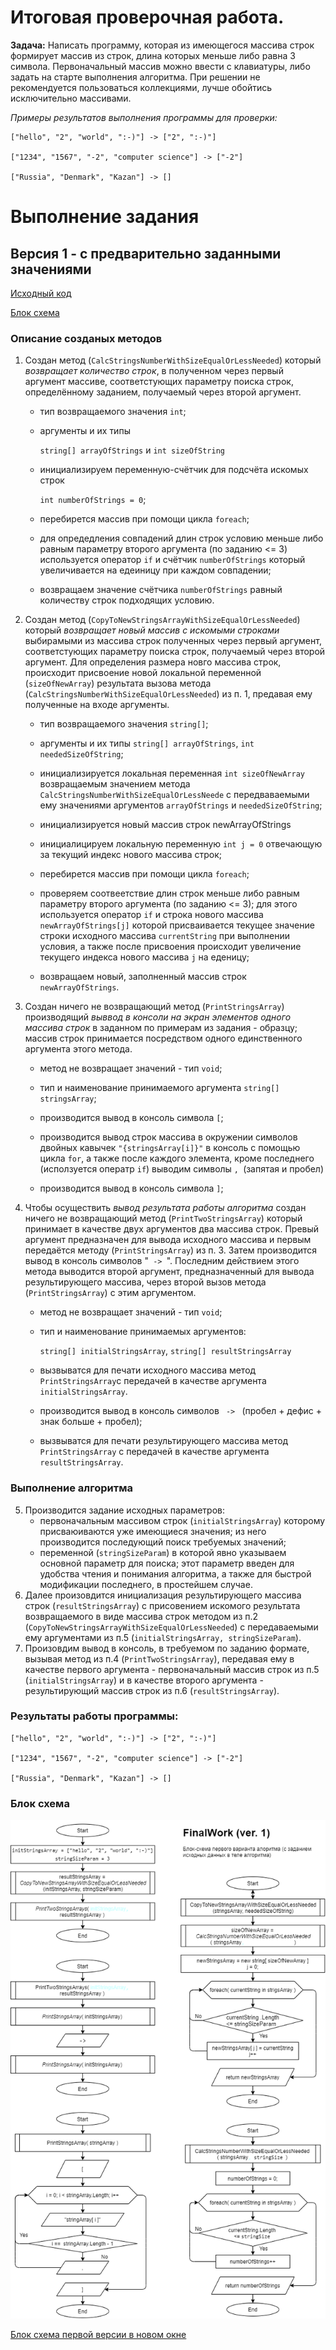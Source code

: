 # Итоговая проверочная работа.

**Задача:** Написать программу, которая из имеющегося массива строк формирует массив из строк, длина которых меньше либо равна 3 символа. Первоначальный массив можно ввести с клавиатуры, либо задать на старте выполнения алгоритма. При решении не рекомендуется пользоваться коллекциями, лучше обойтись исключительно массивами.

_Примеры результатов выполнения программы для проверки:_

    ["hello", "2", "world", ":-)"] -> ["2", ":-)"]

    ["1234", "1567", "-2", "computer science"] -> ["-2"]

    ["Russia", "Denmark", "Kazan"] -> []


# Выполнение задания 

## Версия 1 - с предварительно заданными значениями

[Исходный код](https://github.com/CovChEGG/FirstFinalWork/blob/main/FinalWork/Program.cs)

[Блок схема](https://github.com/CovChEGG/FirstFinalWork/blob/main/BlockDiagrammV1.png)

### Описание созданых методов

1. Создан метод (`CalcStringsNumberWithSizeEqualOrLessNeeded`) который _возвращает количество строк_, в полученном через первый аргумент массиве, соответстующих параметру поиска строк, определённому заданием, получаемый через второй аргумент.

    + тип возвращаемого значения `int`;

    + аргументы и их типы 
    
        `string[] arrayOfStrings` и `int sizeOfString`

    + инициализируем переменную-счётчик для подсчёта искомых строк

        `int numberOfStrings = 0`;

    + перебирется массив при помощи цикла 
    `foreach`;

    + для опредедления совпадений длин строк условию меньше либо равным параметру второго аргумента (по заданию <= 3) используется оператор `if` и счётчик `numberOfStrings` который увеличивается на едеиницу при каждом совпадении;

    + возвращаем значение счётчика `numberOfStrings` равный количеству строк подходящих условию.

2. Создан метод (`CopyToNewStringsArrayWithSizeEqualOrLessNeeded`) который _возвращает новый массив с искомыми строками_ выбирамыми из массива строк полученных через первый аргумент, соответстующих параметру поиска строк, получаемый через второй аргумент. Для определения размера новго массива строк, происходит присвоение новой локальной переменной (`sizeOfNewArray`) результата вызова метода (`CalcStringsNumberWithSizeEqualOrLessNeeded`) из п. 1, предавая ему полученные на входе аргументы.

    + тип возвращаемого значения `string[]`;

    + аргументы и их типы `string[] arrayOfStrings`, `int neededSizeOfString`;

    + инициализируется локальная переменная
        `int sizeOfNewArray` возвращаемым значением метода `CalcStringsNumberWithSizeEqualOrLessNeede` с передваваемыми ему значениями аргументов `arrayOfStrings` и `neededSizeOfString`;
    + инициализируется новый массив строк newArrayOfStrings
    
    + инициалицируем локальную переменную `int j = 0` отвечающую за текущий индекс нового массива строк;

   + перебирется массив при помощи цикла 
    `foreach`;

    + проверяем соотвеетствие длин строк меньше либо равным параметру второго аргумента (по заданию <= 3); для этого используется оператор `if` и строка нового массива `newArrayOfStrings[j]` которой присваивается текущее значение строки исходного массива `currentString` при выполнении условия, а также после присвоения происходит увеличение текущего индекса нового массива `j` на еденицу;

    + возвращаем новый, заполненный массив строк `newArrayOfStrings`.

3. Создан ничего не возвращающий метод (`PrintStringsArray`) производящий _выввод в консоли на экран элементов одного массива строк_ в заданном по примерам из задания - образцу; массив строк принимается посредством одного единственного аргумента этого метода.

    + метод не возвращает значений - тип `void`;

    + тип и наименование принимаемого аргумента `string[] stringsArray`;

    + производится вывод в консоль символа `[`;

    + производится вывод строк массива в окружении символов двойных кавычек `"{stringsArray[i]}"` в консоль с помощью цикла `for`, а также после каждого элемента, кроме последнего (исползуется оператр `if`) выводим символы `, `(запятая и пробел)

    + производится вывод в консоль символа `]`;


4. Чтобы осуществить _вывод результата работы алгоритма_ создан ничего не возвращающий метод (`PrintTwoStringsArray`) который принимает в качестве двух аргументов два массива строк. Превый аргумент предназначен для вывода исходного массива и первым передаётся методу (`PrintStringsArray`) из п. 3. Затем производится вывод в консоль символов "`  ->  `". Последним действием этого метода выводится второй аргумент, предназначенный для вывода результирующего массива, через второй вызов метода (`PrintStringsArray`) с этим аргументом.

    + метод не возвращает значений - тип `void`;

    + тип и наименование принимаемых аргументов:
    
        `string[] initialStringsArray`, `string[] resultStringsArray`

    + вызвыватся для печати исходного массива метод `PrintStringsArray`с передачей в качестве аргумента `initialStringsArray`.

    +  производится вывод в консоль символов `  ->  ` (пробел + дефис + знак больше + пробел);

    + вызвыватся для печати результирующего массива метод `PrintStringsArray` с передачей в качестве аргумента `resultStringsArray`.

### Выполнение алгоритма

5. Производится задание исходных параметров:
    + первоначальным массивом строк (`initialStringsArray`) которому присваюиваются уже имеющиеся значения; из него производится последующий поиск требуемых значений;
    + переменной (`stringSizeParam`) в которой явно указываем основной параметр для поиска; этот параметр введен для удобства чтения и понимания алгоритма, а также для быстрой модификации последнего, в простейшем случае.
6. Далее произовдится инициализация результирующего массива строк (`resultStringsArray`) с присовением искомого результата возвращаемого в виде массива строк методом из п.2 (`CopyToNewStringsArrayWithSizeEqualOrLessNeeded`) с передаваемыми ему аргументами из п.5 (`initialStringsArray, stringSizeParam`).
7. Произовдим вывод в консоль, в требуемом по заданию формате, вызывая метод из п.4 (`PrintTwoStringsArray`), передавая ему в качестве первого аргумента - первоначальный массив строк из п.5 (`initialStringsArray`) и в качестве второго аргумента - результирующий массив строк из п.6 (`resultStringsArray`).

### Результаты работы программы:
    ["hello", "2", "world", ":-)"] -> ["2", ":-)"]

    ["1234", "1567", "-2", "computer science"] -> ["-2"]

    ["Russia", "Denmark", "Kazan"] -> []

### Блок схема

![Блок схема первой версии](https://github.com/CovChEGG/FirstFinalWork/blob/main/BlockDiagrammV1.png)

[Блок схема первой версии в новом окне](https://github.com/CovChEGG/FirstFinalWork/blob/main/BlockDiagrammV1.png)